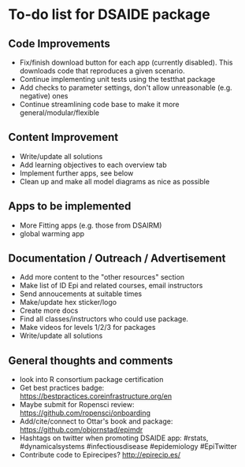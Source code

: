 # To-do list for DSAIDE package

## Code Improvements
* Fix/finish download button for each app (currently disabled). This downloads code that reproduces a given scenario.
* Continue implementing unit tests using the testthat package
* Add checks to parameter settings, don't allow unreasonable (e.g. negative) ones
* Continue streamlining code base to make it more general/modular/flexible

## Content Improvement
* Write/update all solutions
* Add learning objectives to each overview tab
* Implement further apps, see below
* Clean up and make all model diagrams as nice as possible

## Apps to be implemented
* More Fitting apps (e.g. those from DSAIRM)
* global warming app

## Documentation / Outreach / Advertisement
* Add more content to the "other resources" section
* Make list of ID Epi and related courses, email instructors
* Send annoucements at suitable times
* Make/update hex sticker/logo
* Create more docs
* Find all classes/instructors who could use package.
* Make videos for levels 1/2/3 for packages 
* Write/update all solutions

## General thoughts and comments
* look into R consortium package certification
* Get best practices badge: https://bestpractices.coreinfrastructure.org/en
* Maybe submit for Ropensci review: https://github.com/ropensci/onboarding
* Add/cite/connect to Ottar's book and package: https://github.com/objornstad/epimdr
* Hashtags on twitter when promoting DSAIDE app: #rstats, #dynamicalsystems #infectiousdisease #epidemiology #EpiTwitter
* Contribute code to Epirecipes? http://epirecip.es/
